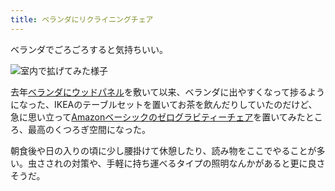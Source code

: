 ```yaml
---
title: ベランダにリクライニングチェア
---
```

ベランダでごろごろすると気持ちいい。

![](https://lh3.googleusercontent.com/docs/ADP-6oHStjIXqVbKQ0JAg4HjZriStShe1P5-KuLBBluJsYQeT1uIhgza-nLl5RzFnHAIluyUg-kMeXk2jejsuStk4ACHgwzau2rNSYpg6oYOW93rgBJxiyAMg2Pmv9PsoS-2J6J38y9RJcnDyEhc_I-4ZYFrhEYBsgfY4S0pHLCNRwFJDgpXGq7w0R1yFr_kvURzITeKbXMcBHjLs3qWjc8BVUceu_UlgZwNYG5L7WSGGnpSWV_uRffgK81lP3yJtOABCWufufYIr0tVj0hccKC-6jrUEwL6bivXG_dC7Z90UHYLpnUVcgpguzoeW3IAYaCTaA3t2FFUSF3yPskzPxlf0cV8wb2BmJFtDPS3eMG5vkE96fet7KWjX6_7V0cyhVFoMSDtMyCCoH-T3mbEcUamPfktAv4s9k3RD99RaBHpJh4GX-wttizLw0ntua39JqJ_T_4SdXGXrPmUYyf5nhye0Mapev_5x9SWraqQoT-0tqDSx3m3OJthRvDhQMLvAAviBs0BPUunkJkYMkd48Kb6oaAXkKCzPbvcuHPVskTwVVvubPRZS8MkkZv5XIqRKEDiZc8Vp6FHWa60RLU5Uh37RbW5May0h2mtMVnFkHu9SbMZFBoO8FNgMg0j2JVWoqiXgAFNFqUhPd4TxmW0F24l1hVc8FM-vyipNq_7eUTWgc8OOeYERXXca_CR60eQg3vVzRFBtw-Md6BCbE_uTSBtTu9BFlvAp9CyCnbLYdYpWY9zu6eAjoItAVIHTiwWGLYI13H5fb1J6yXBK43_zdHVcPWm3CjP5nKM3-ixoFVzNyEfPOSRm4VAkQXgucjrH6Dqg3Z4kqhuDP0NTC7vv2UtoCKKznrNCbU9QMu7Zaq5m652sATwQTq6xhfSonwPjvQaRoOJgPRHsESrIe4WG8c-tXWljKGX-CPf7sJi-_9nsAiYZtBqkJhPdKYEIfY1LXQpqGGzdb79bajYcGmjLme37EEM50noE-aLRmt0yAbVUwAcCZkwPVUtzAgKsN7-6NISkyy-AolHI5lIBd6k__N_FbGefos2Ta7fmcV5DrJ0cVh8flTAFxtWmt_J1AfSGAjklyMOb0htSsK1EpZZCPgxLldIsDi-03kkSMPREDsXJVIbNCF7AqJyX-BKW-cQstimoekFQ0pPmM3_nmp-g2TMI9ToFx8xbicc07y2Ew9twhZNWl96f5gdGBG9dn_1moD3t262PAAJ3yG4_z51Eb2AEPnoc3g4lxnHb2-OJgCn0K6qMKQc "室内で拡げてみた様子")

去年[ベランダにウッドパネル](https://r7kamura.com/articles/2021-09-30-wood-panel)を敷いて以来、ベランダに出やすくなって捗るようになった、IKEAのテーブルセットを置いてお茶を飲んだりしていたのだけど、急に思い立って[Amazonベーシックのゼログラビティーチェア](https://www.amazon.co.jp/dp/B0716DKHS1)を置いてみたところ、最高のくつろぎ空間になった。

朝食後や日の入りの頃に少し腰掛けて休憩したり、読み物をここでやることが多い。虫さされの対策や、手軽に持ち運べるタイプの照明なんかがあると更に良さそうだ。
